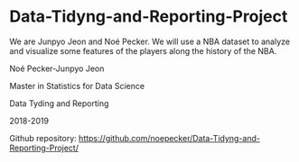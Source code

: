 # Data-Tidyng-and-Reporting-Project
We are Junpyo Jeon and Noé Pecker.
We will use a NBA dataset to analyze and visualize some features of the players along the history of the NBA.

Noé Pecker-Junpyo Jeon

Master in Statistics for Data Science

Data Tyding and Reporting

2018-2019

Github repository: https://github.com/noepecker/Data-Tidyng-and-Reporting-Project/

